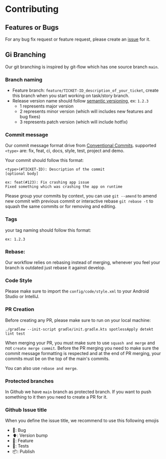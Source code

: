 # Contributing

## Features or Bugs

For any bug fix request or feature request, please create an [issue](#) for it.

## Gi Branching

Our git branching is inspired by git-flow which has one source branch `main`.

### Branch naming

* Feature branch: `feature/TICKET-ID_description_of_your_ticket`, create this branch when you start
  working on task/story branch.
* Release version name should follow [semantic versioning](https://semver.org/), ex: `1.2.3`
    * 1 represents major version
    * 2 represents minor version (which will includes new features and bug fixes)
    * 3 represents patch version (which will include hotfix)

### Commit message

Our commit message format drive
from [Conventional Commits](https://www.conventionalcommits.org/en/v1.0.0/).
supported `<type>` are: fix, feat, ci, docs, style, test, project and demo.

Your commit should follow this format:

```
<type>(#TICKET-ID): Description of the commit
[optional body]

ex: feat(#123): Fix crashing app issue
Fixed something which was crashing the app on runtime
```

Please group your commits by context, you can use `git --amend` to amend new commit with previous
commit or interactive rebase `git rebase -t` to squash the same commits or for removing and editing.

### Tags

your tag naming should follow this format:

```
ex: 1.2.3
```

### Rebase:

Our workflow relies on rebasing instead of merging, whenever you feel your branch is outdated just
rebase it against develop.

### Code Style

Please make sure to import the `config/code/style.xml` to your Android Studio or IntelliJ.

### PR Creation

Before creating any PR, please make sure to run on your local machine:

```shell
./gradlew --init-script gradle/init.gradle.kts spotlessApply detekt lint test 
```

When merging your PR, you must make sure to use `squash and merge` and not `create merge commit`.
Before the PR merging you need to make sure the commit message formatting is respected and at
the end of PR merging, your commits must be on the top of the main's commits.

You can also use `rebase and merge`.

### Protected branches

In Github we have `main` branch as protected branch. If you want to push something to it then you
need to create a PR for it.

### Github Issue title

When you define the issue title, we recommend to use this following emojis

- 🐛: Bug
- ⬆️: Version bump
- 🌟: Feature
- 🧪: Tests
- 📦: Publish